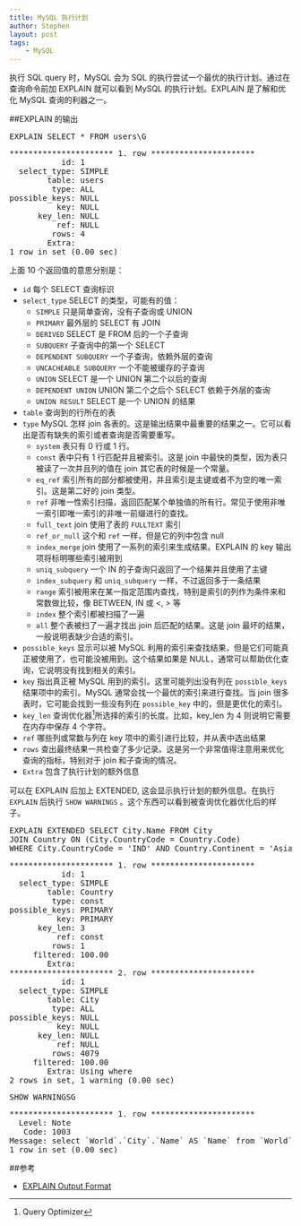 ```yaml
---
title: MySQL 执行计划
author: Stephen
layout: post
tags:
    - MySQL
---
```


执行 SQL query 时，MySQL 会为 SQL 的执行尝试一个最优的执行计划。通过在查询命令前加 EXPLAIN 就可以看到 MySQL 的执行计划。EXPLAIN 是了解和优化 MySQL 查询的利器之一。
<!--more-->

##EXPLAIN 的输出

<pre>
EXPLAIN SELECT * FROM users\G
</pre>

<pre>
********************** 1. row **********************
           id: 1
  select_type: SIMPLE
        table: users
         type: ALL
possible_keys: NULL
          key: NULL
      key_len: NULL
          ref: NULL
         rows: 4
        Extra: 
1 row in set (0.00 sec)
</pre>

上面 10 个返回值的意思分别是：

* `id` 每个 SELECT 查询标识
* `select_type` SELECT 的类型，可能有的值：
    * `SIMPLE` 只是简单查询，没有子查询或 UNION
    * `PRIMARY` 最外层的 SELECT 有 JOIN
    * `DERIVED` SELECT 是 FROM 后的一个子查询
    * `SUBQUERY` 子查询中的第一个 SELECT
    * `DEPENDENT SUBQUERY` 一个子查询，依赖外层的查询
    * `UNCACHEABLE SUBQUERY` 一个不能被缓存的子查询
    * `UNION` SELECT 是一个 UNION 第二个以后的查询
    * `DEPENDENT UNION` UNION 第二个之后个 SELECT 依赖于外层的查询
    * `UNION RESULT` SELECT 是一个 UNION 的结果
* `table` 查询到的行所在的表
* `type` MySQL 怎样 join 各表的。这是输出结果中最重要的结果之一。它可以看出是否有缺失的索引或者查询是否需要重写。
    * `system` 表只有 0 行或 1 行。
    * `const` 表中只有 1 行匹配并且被索引。这是 join 中最快的类型，因为表只被读了一次并且列的值在 join 其它表的时候是一个常量。
    * `eq_ref` 索引所有的部分都被使用，并且索引是主键或者不为空的唯一索引。这是第二好的 join 类型。
    * `ref` 非唯一性索引扫描，返回匹配某个单独值的所有行。常见于使用非唯一索引即唯一索引的非唯一前缀进行的查找。
    * `full_text` join 使用了表的 `FULLTEXT` 索引   
    * `ref_or_null` 这个和 `ref` 一样，但是它的列中包含 null
    * `index_merge` join 使用了一系列的索引来生成结果。EXPLAIN 的 key 输出项将标明哪些索引被用到
    * `uniq_subquery` 一个 IN 的子查询只返回了一个结果并且使用了主键
    * `index_subquery` 和 `uniq_subquery` 一样，不过返回多于一条结果
    * `range` 索引被用来在某一指定范围内查找，特别是索引的列作为条件来和常数做比较，像 BETWEEN, IN 或 <, > 等
    * `index` 整个索引都被扫描了一遍
    * `all` 整个表被扫了一遍才找出 join 后匹配的结果。这是 join 最坏的结果，一般说明表缺少合适的索引。
* `possible_keys` 显示可以被 MySQL 利用的索引来查找结果，但是它们可能真正被使用了，也可能没被用到。这个结果如果是 NULL，通常可以帮助优化查询，它说明没有找到相关的索引。
* `key` 指出真正被 MySQL 用到的索引。这里可能列出没有列在 `possible_keys` 结果项中的索引。MySQL 通常会找一个最优的索引来进行查找。当 join 很多表时，它可能会找到一些没有列在 `possible_key` 中的，但是更优化的索引。
* `key_len` 查询优化器[^qo]所选择的索引的长度。比如，key_len 为 4 则说明它需要在内存中保存 4 个字符。
* `ref` 哪些列或常数与列在 key 项中的索引进行比较，并从表中选出结果
* `rows` 查出最终结果一共检查了多少记录。这是另一个非常值得注意用来优化查询的指标，特别对于 join 和子查询的情况。
* `Extra` 包含了执行计划的额外信息

可以在 EXPLAIN 后加上 EXTENDED, 这会显示执行计划的额外信息。在执行 `EXPLAIN` 后执行 `SHOW WARNINGS` 。这个东西可以看到被查询优化器优化后的样子。

<pre>
EXPLAIN EXTENDED SELECT City.Name FROM City
JOIN Country ON (City.CountryCode = Country.Code)
WHERE City.CountryCode = 'IND' AND Country.Continent = 'Asia'\G
</pre>

<pre>
********************** 1. row **********************
           id: 1
  select_type: SIMPLE
        table: Country
         type: const
possible_keys: PRIMARY
          key: PRIMARY
      key_len: 3
          ref: const
         rows: 1
     filtered: 100.00
        Extra: 
********************** 2. row **********************
           id: 1
  select_type: SIMPLE
        table: City
         type: ALL
possible_keys: NULL
          key: NULL
      key_len: NULL
          ref: NULL
         rows: 4079
     filtered: 100.00
        Extra: Using where
2 rows in set, 1 warning (0.00 sec)
</pre>

<pre>
SHOW WARNINGSG
</pre>

<pre>
********************** 1. row **********************
  Level: Note
   Code: 1003
Message: select `World`.`City`.`Name` AS `Name` from `World`.`City` join `World`.`Country` where ((`World`.`City`.`CountryCode` = 'IND'))
1 row in set (0.00 sec)
</pre>

##参考
* [EXPLAIN Output Format](http://dev.mysql.com/doc/refman/5.1/en/explain-output.html)

[^qo]:  Query Optimizer



















